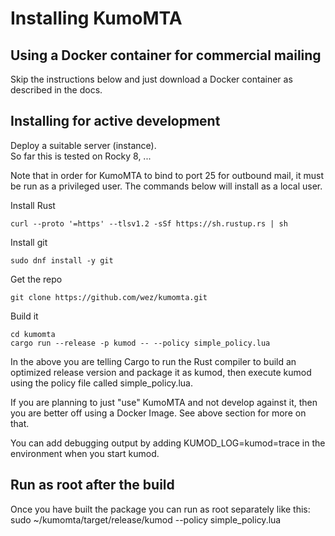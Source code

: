 # Installing KumoMTA

## Using a Docker container for commercial mailing
Skip the instructions below and just download a Docker container as described in the docs.


## Installing for active development
Deploy a suitable server (instance).  
So far this is tested on Rocky 8, ...

Note that in order for KumoMTA to bind to port 25 for outbound mail, it must be run as a privileged user.
The commands below will install as a local user.

Install Rust

```curl --proto '=https' --tlsv1.2 -sSf https://sh.rustup.rs | sh```

Install git

```sudo dnf install -y git```

Get the repo

```git clone https://github.com/wez/kumomta.git```

Build it

```
cd kumomta
cargo run --release -p kumod -- --policy simple_policy.lua
```


In the above you are telling Cargo to run the Rust compiler to build an optimized release version and package it as kumod, then execute kumod using the policy file called simple_policy.lua.

If you are planning to just "use" KumoMTA and not develop against it, then you are better off using a Docker Image.  See above section for more on that. 

You can add debugging output by adding KUMOD_LOG=kumod=trace in the environment when you start kumod.

## Run as root after the build

Once you have built the package you can run as root separately like this:
sudo ~/kumomta/target/release/kumod --policy simple_policy.lua


